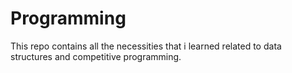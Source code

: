 # Programming
This repo contains all the necessities that i learned related to data structures and competitive programming.
